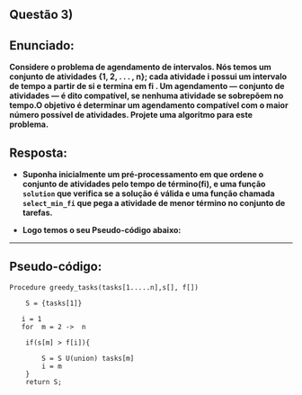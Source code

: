 ## Questão 3)

## Enunciado:

__Considere o problema de agendamento de intervalos. Nós temos um conjunto de atividades {1, 2, . . . , n}; cada atividade i possui um intervalo de tempo a partir de si e termina em fi . Um agendamento — conjunto de atividades — é dito compatível, se nenhuma atividade se sobrepõem no tempo.O objetivo é determinar um agendamento compatível com o maior número possível de atividades. Projete uma algoritmo para este problema.__

## Resposta:

* __Suponha inicialmente um pré-processamento em que ordene o conjunto de atividades pelo tempo de término(fi), e uma função ```solution``` que verifica se a solução é válida e uma função chamada ```select_min_fi``` que pega a atividade de menor término no conjunto de tarefas.__

* __Logo temos o seu Pseudo-código abaixo:__

----

## Pseudo-código:

```
Procedure greedy_tasks(tasks[1.....n],s[], f[])

    S = {tasks[1]}

   i = 1
   for  m = 2 ->  n

    if(s[m] > f[i]){

        S = S U(union) tasks[m]
        i = m
    }
    return S;

```